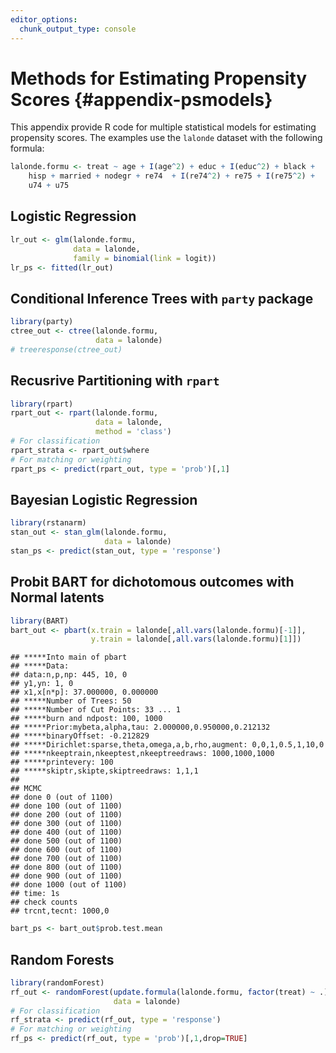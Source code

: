 ```yaml
---
editor_options: 
  chunk_output_type: console
---
```


# Methods for Estimating Propensity Scores {#appendix-psmodels}

This appendix provide R code for multiple statistical models for estimating propensity scores. The examples use the `lalonde` dataset with the following formula:


```r
lalonde.formu <- treat ~ age + I(age^2) + educ + I(educ^2) + black +
	hisp + married + nodegr + re74  + I(re74^2) + re75 + I(re75^2) +
	u74 + u75
```

## Logistic Regression


```r
lr_out <- glm(lalonde.formu,
			  data = lalonde,
			  family = binomial(link = logit))
lr_ps <- fitted(lr_out)
```


## Conditional Inference Trees with `party` package


```r
library(party)
ctree_out <- ctree(lalonde.formu,
				   data = lalonde)
# treeresponse(ctree_out)
```


## Recusrive Partitioning with `rpart`


```r
library(rpart)
rpart_out <- rpart(lalonde.formu,
				   data = lalonde,
				   method = 'class')
# For classification
rpart_strata <- rpart_out$where
# For matching or weighting
rpart_ps <- predict(rpart_out, type = 'prob')[,1]
```

## Bayesian Logistic Regression


```r
library(rstanarm)
stan_out <- stan_glm(lalonde.formu,
					 data = lalonde)
stan_ps <- predict(stan_out, type = 'response')
```

## Probit BART for dichotomous outcomes with Normal latents


```r
library(BART)
bart_out <- pbart(x.train = lalonde[,all.vars(lalonde.formu)[-1]],
				  y.train = lalonde[,all.vars(lalonde.formu)[1]])
```

```
## *****Into main of pbart
## *****Data:
## data:n,p,np: 445, 10, 0
## y1,yn: 1, 0
## x1,x[n*p]: 37.000000, 0.000000
## *****Number of Trees: 50
## *****Number of Cut Points: 33 ... 1
## *****burn and ndpost: 100, 1000
## *****Prior:mybeta,alpha,tau: 2.000000,0.950000,0.212132
## *****binaryOffset: -0.212829
## *****Dirichlet:sparse,theta,omega,a,b,rho,augment: 0,0,1,0.5,1,10,0
## *****nkeeptrain,nkeeptest,nkeeptreedraws: 1000,1000,1000
## *****printevery: 100
## *****skiptr,skipte,skiptreedraws: 1,1,1
## 
## MCMC
## done 0 (out of 1100)
## done 100 (out of 1100)
## done 200 (out of 1100)
## done 300 (out of 1100)
## done 400 (out of 1100)
## done 500 (out of 1100)
## done 600 (out of 1100)
## done 700 (out of 1100)
## done 800 (out of 1100)
## done 900 (out of 1100)
## done 1000 (out of 1100)
## time: 1s
## check counts
## trcnt,tecnt: 1000,0
```

```r
bart_ps <- bart_out$prob.test.mean
```

## Random Forests



```r
library(randomForest)
rf_out <- randomForest(update.formula(lalonde.formu, factor(treat) ~ .),
					   data = lalonde)
# For classification
rf_strata <- predict(rf_out, type = 'response')
# For matching or weighting
rf_ps <- predict(rf_out, type = 'prob')[,1,drop=TRUE]
```
